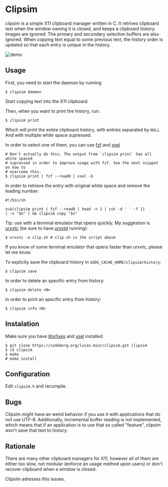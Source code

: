 # Clipsim

clipsim is a simple X11 clipboard manager written in C.
It retrives clipboard text when the window owning it is closed,
and keeps a clipboard history.
Images are ignored.
The primary and secondary selection buffers are also ignored.
When copying text equal to some previous text, the history order
is updated so that each entry is unique in the history.

![demo](https://github.com/lucas-mior/clipsim/blob/master/demo.gif?raw=true)

## Usage

First, you need to start the daemon by running
```
$ clipsim daemon
```

Start copying text into the X11 clipboard.

Then, when you want to print the history, run:
```
$ clipsim print
```

Which will print the entire clipboard history,
with entries separated by `NULL`.
And with multiple white space supressed.

In order to select one of them, you can use
[fzf](https://github.com/junegunn/fzf)
and [xsel](https://github.com/kfish/xsel)
```
# Don't actually do this. The output from `clipsim print` has all white spaced
# supressed in order to improve usage with fzf. See the next snippet on how to
# overcome this.
$ clipsim print | fzf --read0 | xsel -b
```

In order to retrieve the entry with original white space and
remove the leading number:

```
#!/bin/sh

n=$(clipsim print | fzf --read0 | head -n 1 | cut -d ' ' -f 1)
[ -n "$n" ] && clipsim copy "$n"
```

Tip: use with a terminal emulator that opens quickly.
My suggestion is [urxvtc](https://linux.die.net/man/1/urxvtc)
(be sure to have [urxvtd](https://linux.die.net/man/1/urxvtd) running):

```
$ urxvtc -e clip.sh # clip.sh is the script above
```
If you know of some terminal emulator that opens faster than urxvtc,
please let me know.

To explicity save the clipboard history in `$XDG_CACHE_HOME/clipsim/history`:
```
$ clipsim save
```

In order to delete an specific entry from history:
```
$ clipsim delete <N>
```

In order to print an specific entry from history:
```
$ clipsim info <N>
```

## Instalation
Make sure you have [libxfixes](https://gitlab.freedesktop.org/xorg/lib/libxfixes)
and [xsel](https://github.com/kfish/xsel) installed.
```
$ git clone https://codeberg.org/lucas.mior/clipsim.git clipsim
$ cd clipsim
$ make
# make install
```

## Configuration
Edit `clipsim.h` and recompile.

## Bugs
Clipsim *might* have an weird behavior if you use it with applications that do
not use UTF-8.
Additionally, incremental buffer reading is not implemented,
which means that if an application is to use that so called "feature",
clipsim won't save that text to history.

## Rationale
There are many other clipboard managers for X11,
however all of them are either too slow,
not modular (enforce an usage method upon users)
or don't recover clipboard when a window is closed.

Clipsim adresses this issues.
